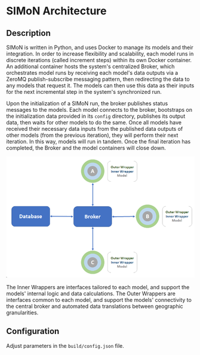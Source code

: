 # SIMoN Architecture

## Description

SIMoN is written in Python, and uses Docker to manage its models and their integration. In order to increase flexibility and scalability, each model runs in discrete iterations (called increment steps) within its own Docker container. An additional container hosts the system's centralized Broker, which orchestrates model runs by receiving each model's data outputs via a ZeroMQ publish-subscribe messaging pattern, then redirecting the data to any models that request it. The models can then use this data as their inputs for the next incremental step in the system's synchronized run.

Upon the initialization of a SIMoN run, the broker publishes status messages to the models. Each model connects to the broker, bootstraps on the initialization data provided in its `config` directory, publishes its output data,  then waits for other models to do the same. Once all models have received their necessary data inputs from the published data outputs of other models (from the previous iteration), they will perform their next iteration. In this way, models will run in tandem. Once the final iteration has completed, the Broker and the model containers will close down.

![framework diagram](framework_diagram.png)

The Inner Wrappers are interfaces tailored to each model, and support the models' internal logic and data calculations. The Outer Wrappers are interfaces common to each model, and support the models' connectivity to the central broker and automated data translations between geographic granularities.

## Configuration

Adjust parameters in the `build/config.json` file.
